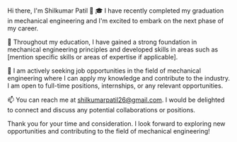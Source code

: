 Hi there, I'm Shilkumar Patil 👋
🎓 I have recently completed my graduation in mechanical engineering and I'm excited to embark on the next phase of my career.

🌱 Throughout my education, I have gained a strong foundation in mechanical engineering principles and developed skills in areas such as [mention specific skills or areas of expertise if applicable].

💼 I am actively seeking job opportunities in the field of mechanical engineering where I can apply my knowledge and contribute to the industry. I am open to full-time positions, internships, or any relevant opportunities.

📫 You can reach me at shilkumarpatil26@gmail.com. I would be delighted to connect and discuss any potential collaborations or positions.

Thank you for your time and consideration. I look forward to exploring new opportunities and contributing to the field of mechanical engineering!
